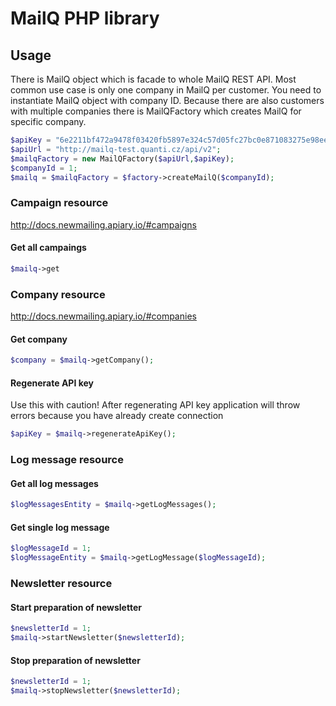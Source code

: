 # MailQ PHP library

## Usage

There is MailQ object which is facade to whole MailQ REST API. Most common use case is only one company in MailQ per customer. You need to instantiate MailQ object with company ID. Because there are also customers with multiple companies there is MailQFactory which creates MailQ for specific company.
 
```php
$apiKey = "6e2211bf472a9478f03420fb5897e324c57d05fc27bc0e871083275e98eec344";
$apiUrl = "http://mailq-test.quanti.cz/api/v2";
$mailqFactory = new MailQFactory($apiUrl,$apiKey);
$companyId = 1;
$mailq = $mailqFactory = $factory->createMailQ($companyId);
```


### Campaign resource

http://docs.newmailing.apiary.io/#campaigns

#### Get all campaings

```php
$mailq->get
```

### Company resource

http://docs.newmailing.apiary.io/#companies

#### Get company

```php
$company = $mailq->getCompany();
```

#### Regenerate API key

Use this with caution! After regenerating API key application will throw errors because you have already create connection 

```php
$apiKey = $mailq->regenerateApiKey();
```

### Log message resource

#### Get all log messages

```php
$logMessagesEntity = $mailq->getLogMessages();
```

#### Get single log message

```php
$logMessageId = 1;
$logMessageEntity = $mailq->getLogMessage($logMessageId);
```

### Newsletter resource

#### Start preparation of newsletter

```php
$newsletterId = 1;
$mailq->startNewsletter($newsletterId);
```

#### Stop preparation of newsletter

```php
$newsletterId = 1;
$mailq->stopNewsletter($newsletterId);
```